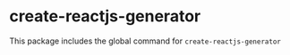 # create-reactjs-generator

This package includes the global command for `create-reactjs-generator`
